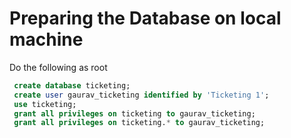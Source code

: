 # Preparing the Database on local machine

Do the following as root

```sql
 create database ticketing;
 create user gaurav_ticketing identified by 'Ticketing 1';
 use ticketing;
 grant all privileges on ticketing to gaurav_ticketing;
 grant all privileges on ticketing.* to gaurav_ticketing;
```
